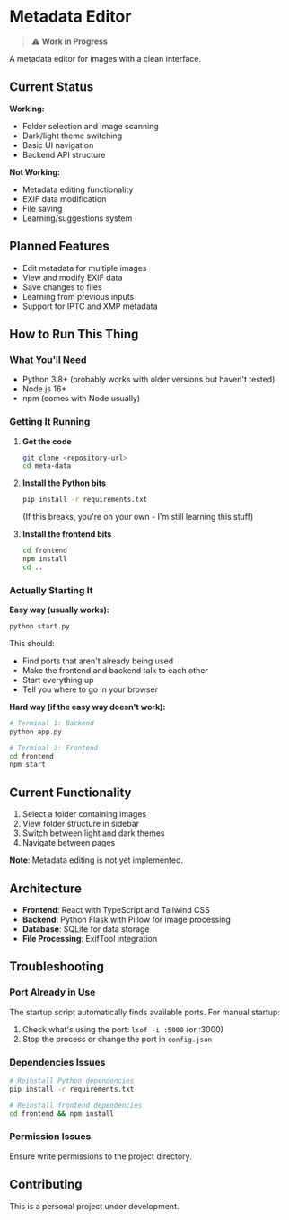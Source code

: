 # Metadata Editor

> ⚠️ **Work in Progress**
> 
A metadata editor for images with a clean interface.

## Current Status

**Working:**
- Folder selection and image scanning
- Dark/light theme switching
- Basic UI navigation
- Backend API structure

**Not Working:**
- Metadata editing functionality
- EXIF data modification
- File saving
- Learning/suggestions system

## Planned Features

- Edit metadata for multiple images
- View and modify EXIF data
- Save changes to files
- Learning from previous inputs
- Support for IPTC and XMP metadata

## How to Run This Thing

### What You'll Need

- Python 3.8+ (probably works with older versions but haven't tested)
- Node.js 16+ 
- npm (comes with Node usually)

### Getting It Running

1. **Get the code**
   ```bash
   git clone <repository-url>
   cd meta-data
   ```

2. **Install the Python bits**
   ```bash
   pip install -r requirements.txt
   ```
   (If this breaks, you're on your own - I'm still learning this stuff)

3. **Install the frontend bits**
   ```bash
   cd frontend
   npm install
   cd ..
   ```

### Actually Starting It

**Easy way (usually works):**
```bash
python start.py
```

This should:
- Find ports that aren't already being used
- Make the frontend and backend talk to each other
- Start everything up
- Tell you where to go in your browser

**Hard way (if the easy way doesn't work):**
```bash
# Terminal 1: Backend
python app.py

# Terminal 2: Frontend  
cd frontend
npm start
```

## Current Functionality

1. Select a folder containing images
2. View folder structure in sidebar
3. Switch between light and dark themes
4. Navigate between pages

**Note**: Metadata editing is not yet implemented.

## Architecture

- **Frontend**: React with TypeScript and Tailwind CSS
- **Backend**: Python Flask with Pillow for image processing
- **Database**: SQLite for data storage
- **File Processing**: ExifTool integration

## Troubleshooting

### Port Already in Use
The startup script automatically finds available ports. For manual startup:

1. Check what's using the port: `lsof -i :5000` (or :3000)
2. Stop the process or change the port in `config.json`

### Dependencies Issues
```bash
# Reinstall Python dependencies
pip install -r requirements.txt

# Reinstall frontend dependencies
cd frontend && npm install
```

### Permission Issues
Ensure write permissions to the project directory.

## Contributing

This is a personal project under development.

